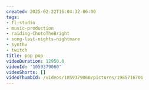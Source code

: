 ```yaml
---
created: 2025-02-22T16:04:32-06:00
tags:
- fl-studio
- music-production
- raiding-ChotoTheBright
- song-last-nights-nightmare
- synthv
- twitch
title: pop pop
videoDuration: 12950.0
videoId: '1059379060'
videoShorts: []
videoThumbId: /videos/1059379060/pictures/1985716701
---
```

